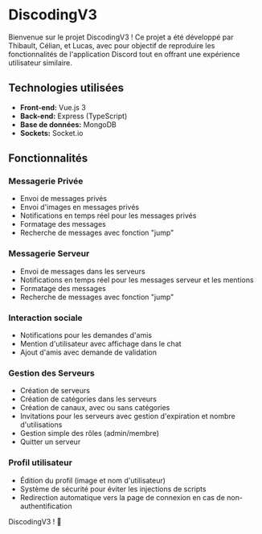# DiscodingV3

Bienvenue sur le projet DiscodingV3 ! Ce projet a été développé par Thibault, Célian, et Lucas, avec pour objectif de reproduire les fonctionnalités de l'application Discord tout en offrant une expérience utilisateur similaire.

## Technologies utilisées

- **Front-end:** Vue.js 3
- **Back-end:** Express (TypeScript)
- **Base de données:** MongoDB
- **Sockets:** Socket.io

## Fonctionnalités

### Messagerie Privée

- Envoi de messages privés
- Envoi d'images en messages privés
- Notifications en temps réel pour les messages privés
- Formatage des messages
- Recherche de messages avec fonction "jump"

### Messagerie Serveur

- Envoi de messages dans les serveurs
- Notifications en temps réel pour les messages serveur et les mentions
- Formatage des messages
- Recherche de messages avec fonction "jump"

### Interaction sociale

- Notifications pour les demandes d'amis
- Mention d'utilisateur avec affichage dans le chat
- Ajout d'amis avec demande de validation

### Gestion des Serveurs

- Création de serveurs
- Création de catégories dans les serveurs
- Création de canaux, avec ou sans catégories
- Invitations pour les serveurs avec gestion d'expiration et nombre d'utilisations
- Gestion simple des rôles (admin/membre)
- Quitter un serveur

### Profil utilisateur

- Édition du profil (image et nom d'utilisateur)
- Système de sécurité pour éviter les injections de scripts
- Redirection automatique vers la page de connexion en cas de non-authentification


DiscodingV3 ! 🚀
